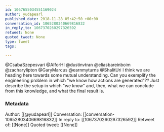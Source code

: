 ```yaml
---
id: 1067655034551169024
author: yudapearl
published_date: 2018-11-28 05:42:50 +00:00
conversation_id: 1065280340669816832
in_reply_to: 1067370260297326592
retweet: None
quoted_tweet: None
type: tweet
tags:

---
```


@CsabaSzepesvari @AIforHI @dustinvtran @eliasbareinboim @zacharylipton @GaryMarcus @earnmyturns @ShalitUri I think we are heading here towards some mutual understanding. Can you exemplify the engineering problem in which "we know how actions are generated"?? Just describe the setup in which "we know" and, then, what we can conclude from this knowledge, and what the final result is.

### Metadata

Author: [[@yudapearl]]
Conversation: [[conversation-1065280340669816832]]
In reply to: [[1067370260297326592]]
Retweet of: [[None]]
Quoted tweet: [[None]]
